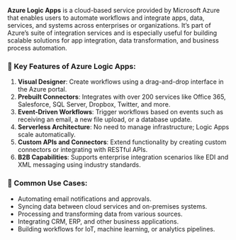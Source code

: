 **Azure Logic Apps** is a cloud-based service provided by Microsoft Azure that enables users to automate workflows and integrate apps, data, services, and systems across enterprises or organizations. It’s part of Azure’s suite of integration services and is especially useful for building scalable solutions for app integration, data transformation, and business process automation.

### 🔧 Key Features of Azure Logic Apps:
1. **Visual Designer**: Create workflows using a drag-and-drop interface in the Azure portal.
2. **Prebuilt Connectors**: Integrates with over 200 services like Office 365, Salesforce, SQL Server, Dropbox, Twitter, and more.
3. **Event-Driven Workflows**: Trigger workflows based on events such as receiving an email, a new file upload, or a database update.
4. **Serverless Architecture**: No need to manage infrastructure; Logic Apps scale automatically.
5. **Custom APIs and Connectors**: Extend functionality by creating custom connectors or integrating with RESTful APIs.
6. **B2B Capabilities**: Supports enterprise integration scenarios like EDI and XML messaging using industry standards.

### 🧩 Common Use Cases:
- Automating email notifications and approvals.
- Syncing data between cloud services and on-premises systems.
- Processing and transforming data from various sources.
- Integrating CRM, ERP, and other business applications.
- Building workflows for IoT, machine learning, or analytics pipelines.
